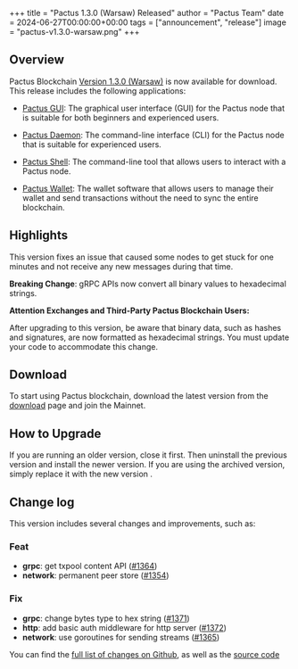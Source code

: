 +++
title = "Pactus 1.3.0 (Warsaw) Released"
author = "Pactus Team"
date = 2024-06-27T00:00:00+00:00
tags = ["announcement", "release"]
image = "pactus-v1.3.0-warsaw.png"
+++

## Overview

Pactus Blockchain [Version 1.3.0 (Warsaw)](https://github.com/pactus-project/pactus/releases/tag/v1.3.0)
is now available for download. This release includes the following applications:

- [Pactus GUI](https://docs.pactus.org/get-started/pactus-gui/):
  The graphical user interface (GUI) for the Pactus node that is suitable
  for both beginners and experienced users.

- [Pactus Daemon](https://docs.pactus.org/get-started/pactus-daemon/):
  The command-line interface (CLI) for the Pactus node that is suitable for experienced users.

- [Pactus Shell](https://docs.pactus.org/tutorials/pactus-shell/):
  The command-line tool that allows users to interact with a Pactus node.

- [Pactus Wallet](https://docs.pactus.org/tutorials/pactus-wallet/):
  The wallet software that allows users to manage their wallet and send transactions
  without the need to sync the entire blockchain.

## Highlights

This version fixes an issue that caused some nodes to get stuck for one minutes and
not receive any new messages during that time.

**Breaking Change**: gRPC APIs now convert all binary values to hexadecimal strings.

<div class="alert alert-warning block">
  <b>Attention Exchanges and Third-Party Pactus Blockchain Users:</b>
  <p class="text">
    After upgrading to this version, be aware that binary data, such as hashes and signatures,
    are now formatted as hexadecimal strings. You must update your code to accommodate this change.
  </p>
</div>

## Download

To start using Pactus blockchain, download the latest version from the [download](/en/download)
page and join the Mainnet.

## How to Upgrade

If you are running an older version, close it first.
Then uninstall the previous version and install the newer version.
If you are using the archived version, simply replace it with the new version .

## Change log

This version includes several changes and improvements, such as:

### Feat

- **grpc**: get txpool content API ([#1364](https://github.com/pactus-project/pactus/pull/1364))
- **network**: permanent peer store ([#1354](https://github.com/pactus-project/pactus/pull/1354))

### Fix

- **grpc**: change bytes type to hex string ([#1371](https://github.com/pactus-project/pactus/pull/1371))
- **http**: add basic auth middleware for http server ([#1372](https://github.com/pactus-project/pactus/pull/1372))
- **network**: use goroutines for sending streams ([#1365](https://github.com/pactus-project/pactus/pull/1365))

You can find the [full list of changes on Github](https://github.com/pactus-project/pactus/compare/v1.2.0...v1.3.0),
as well as the [source code](https://github.com/pactus-project/pactus/releases/tag/v1.3.0)
